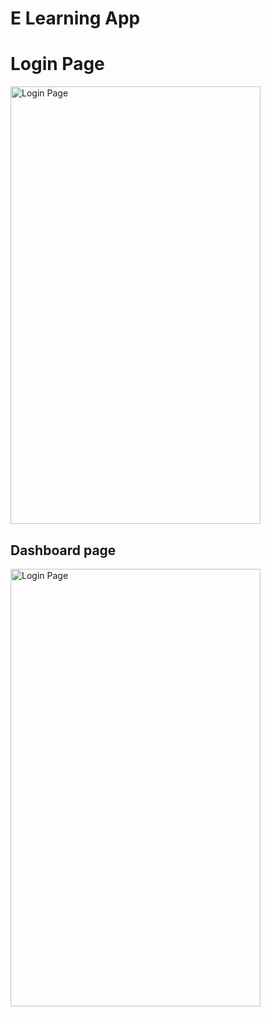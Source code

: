 # E Learning App
# Login Page
<img src="https://github.com/user-attachments/assets/287dd93a-1fe7-40aa-b299-a23482986a23" alt="Login Page" width="400" height="700" />

## Dashboard page
<img src="https://github.com/user-attachments/assets/99cb9e66-7e1c-421d-82db-79b5ed407d75" alt="Login Page" width="400" height="700"/>
